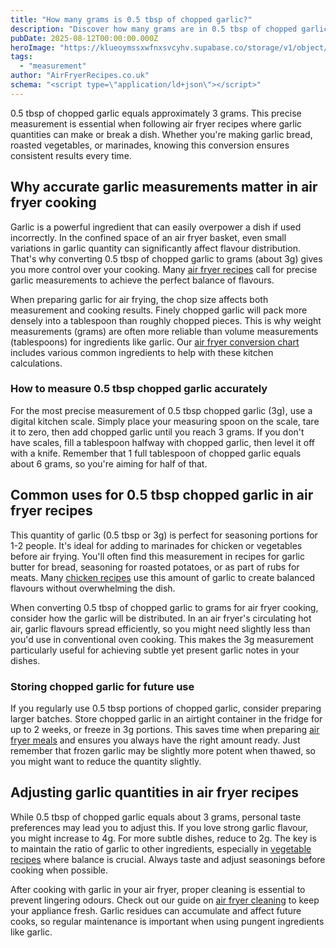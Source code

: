 ```yaml
---
title: "How many grams is 0.5 tbsp of chopped garlic?"
description: "Discover how many grams are in 0.5 tbsp of chopped garlic for perfect air fryer recipes every time. Get precise measurements now!"
pubDate: 2025-08-12T00:00:00.000Z
heroImage: "https://klueoymssxwfnxsvcyhv.supabase.co/storage/v1/object/public/md/how-many-grams-is-0-5-tbsp-chopped-garlic-9cd38476.webp"
tags:
  - "measurement"
author: "AirFryerRecipes.co.uk"
schema: "<script type=\"application/ld+json\"></script>"
---
```


<p>0.5 tbsp of chopped garlic equals approximately 3 grams. This precise measurement is essential when following air fryer recipes where garlic quantities can make or break a dish. Whether you're making garlic bread, roasted vegetables, or marinades, knowing this conversion ensures consistent results every time.</p>

<h2>Why accurate garlic measurements matter in air fryer cooking</h2>
<p>Garlic is a powerful ingredient that can easily overpower a dish if used incorrectly. In the confined space of an air fryer basket, even small variations in garlic quantity can significantly affect flavour distribution. That's why converting 0.5 tbsp of chopped garlic to grams (about 3g) gives you more control over your cooking. Many <a href=https://www.airfryerrecipe.co.uk/recipes>air fryer recipes</a> call for precise garlic measurements to achieve the perfect balance of flavours.</p>

<p>When preparing garlic for air frying, the chop size affects both measurement and cooking results. Finely chopped garlic will pack more densely into a tablespoon than roughly chopped pieces. This is why weight measurements (grams) are often more reliable than volume measurements (tablespoons) for ingredients like garlic. Our <a href=https://www.airfryerrecipe.co.uk/air-fryer-conversion-chart>air fryer conversion chart</a> includes various common ingredients to help with these kitchen calculations.</p>

<h3>How to measure 0.5 tbsp chopped garlic accurately</h3>
<p>For the most precise measurement of 0.5 tbsp chopped garlic (3g), use a digital kitchen scale. Simply place your measuring spoon on the scale, tare it to zero, then add chopped garlic until you reach 3 grams. If you don't have scales, fill a tablespoon halfway with chopped garlic, then level it off with a knife. Remember that 1 full tablespoon of chopped garlic equals about 6 grams, so you're aiming for half of that.</p>

<h2>Common uses for 0.5 tbsp chopped garlic in air fryer recipes</h2>
<p>This quantity of garlic (0.5 tbsp or 3g) is perfect for seasoning portions for 1-2 people. It's ideal for adding to marinades for chicken or vegetables before air frying. You'll often find this measurement in recipes for garlic butter for bread, seasoning for roasted potatoes, or as part of rubs for meats. Many <a href=https://www.airfryerrecipe.co.uk/recipe-category/chicken>chicken recipes</a> use this amount of garlic to create balanced flavours without overwhelming the dish.</p>

<p>When converting 0.5 tbsp of chopped garlic to grams for air fryer cooking, consider how the garlic will be distributed. In an air fryer's circulating hot air, garlic flavours spread efficiently, so you might need slightly less than you'd use in conventional oven cooking. This makes the 3g measurement particularly useful for achieving subtle yet present garlic notes in your dishes.</p>

<h3>Storing chopped garlic for future use</h3>
<p>If you regularly use 0.5 tbsp portions of chopped garlic, consider preparing larger batches. Store chopped garlic in an airtight container in the fridge for up to 2 weeks, or freeze in 3g portions. This saves time when preparing <a href=https://www.airfryerrecipe.co.uk/recipes>air fryer meals</a> and ensures you always have the right amount ready. Just remember that frozen garlic may be slightly more potent when thawed, so you might want to reduce the quantity slightly.</p>

<h2>Adjusting garlic quantities in air fryer recipes</h2>
<p>While 0.5 tbsp of chopped garlic equals about 3 grams, personal taste preferences may lead you to adjust this. If you love strong garlic flavour, you might increase to 4g. For more subtle dishes, reduce to 2g. The key is to maintain the ratio of garlic to other ingredients, especially in <a href=https://www.airfryerrecipe.co.uk/recipe-category/vegetables>vegetable recipes</a> where balance is crucial. Always taste and adjust seasonings before cooking when possible.</p>

<p>After cooking with garlic in your air fryer, proper cleaning is essential to prevent lingering odours. Check out our guide on <a href=https://www.airfryerrecipe.co.uk/air-fryer-cleaner>air fryer cleaning</a> to keep your appliance fresh. Garlic residues can accumulate and affect future cooks, so regular maintenance is important when using pungent ingredients like garlic.</p>